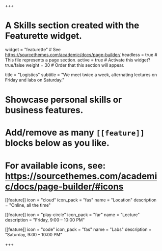 +++
# A Skills section created with the Featurette widget.
widget = "featurette"  # See https://sourcethemes.com/academic/docs/page-builder/
headless = true  # This file represents a page section.
active = true  # Activate this widget? true/false
weight = 30  # Order that this section will appear.

title = "Logistics"
subtitle = "We meet twice a week, alternating lectures on Friday and labs on Saturday."

# Showcase personal skills or business features.
#
# Add/remove as many `[[feature]]` blocks below as you like.
#
# For available icons, see: https://sourcethemes.com/academic/docs/page-builder/#icons

[[feature]]
  icon = "cloud"
  icon_pack = "fas"
  name = "Location"
  description = "Online, all the time"

[[feature]]
  icon = "play-circle"
  icon_pack = "far"
  name = "Lecture"
  description = "Friday, 9:00 – 10:00 PM"

[[feature]]
  icon = "code"
  icon_pack = "fas"
  name = "Labs"
  description = "Saturday, 9:00 – 10:00 PM"

+++
